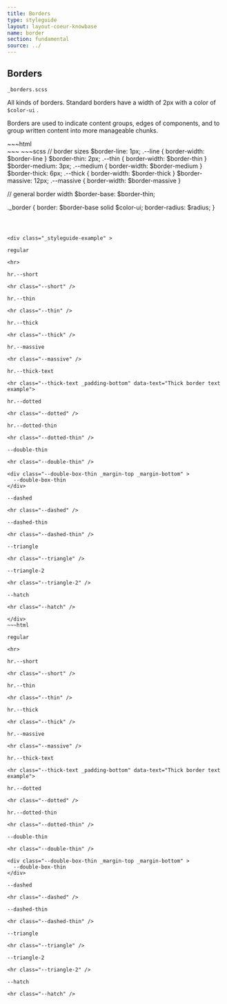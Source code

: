 ```yaml
---
title: Borders
type: styleguide
layout: layout-coeur-knowbase
name: border
section: fundamental
source: ../
---
```



<main markdown="1">

## Borders

`_borders.scss`

All kinds of borders. Standard borders have a width of 2px with a color of `$color-ui` .

Borders are used to indicate content groups, edges of components, and to group written content into more manageable chunks.

<div class="_styleguide-example">
  <div class="_grid-five">
    <div class="_box --p4 _border --line _color-border-main _color-bg-white">
    </div>
    <div class="_box --p4 _border --thin _color-border-main _color-bg-white">
    </div>
    <div class="_box --p4 _border --base _color-border-main _color-bg-white">
    </div>
    <div class="_box --p4 _border --thick _color-border-main _color-bg-white">
    </div>
    <div class="_box --p4 _border --massive _color-border-main _color-bg-white">
    </div>
  </div>
</div>
~~~html
<div class="_grid-five">
  <div class="_box --p4 _border --line _color-bg-white">
  </div>
  <div class="_box --p4 _border --thin _color-bg-white">
  </div>
  <div class="_box --p4 _border --base _color-bg-white">
  </div>
  <div class="_box --p4 _border --thick _color-bg-white">
  </div>
  <div class="_box --p4 _border --massive _color-bg-white">
  </div>
</div>
~~~
~~~scss
// border sizes
$border-line: 1px;      .--line { border-width: $border-line }
$border-thin: 2px;      .--thin { border-width: $border-thin }
$border-medium: 3px;    .--medium { border-width: $border-medium }
$border-thick: 6px;     .--thick { border-width: $border-thick }
$border-massive: 12px;  .--massive { border-width: $border-massive }

// general border width
$border-base: $border-thin;

._border {
  border: $border-base solid $color-ui;
  border-radius: $radius;
}
~~~



<div class="_styleguide-example" >
  
regular

<hr>

hr.--short

<hr class="--short" />

hr.--thin

<hr class="--thin" />

hr.--thick

<hr class="--thick" />

hr.--massive

<hr class="--massive" />

hr.--thick-text

<hr class="--thick-text _padding-bottom" data-text="Thick border text example">

hr.--dotted

<hr class="--dotted" />

hr.--dotted-thin

<hr class="--dotted-thin" />

--double-thin

<hr class="--double-thin" />

<div class="--double-box-thin _margin-top _margin-bottom" >
  --double-box-thin
</div>

--dashed

<hr class="--dashed" />

--dashed-thin

<hr class="--dashed-thin" />

--triangle

<hr class="--triangle" />

--triangle-2

<hr class="--triangle-2" />

--hatch

<hr class="--hatch" />

</div>
~~~html

regular

<hr>

hr.--short

<hr class="--short" />

hr.--thin

<hr class="--thin" />

hr.--thick

<hr class="--thick" />

hr.--massive

<hr class="--massive" />

hr.--thick-text

<hr class="--thick-text _padding-bottom" data-text="Thick border text example">

hr.--dotted

<hr class="--dotted" />

hr.--dotted-thin

<hr class="--dotted-thin" />

--double-thin

<hr class="--double-thin" />

<div class="--double-box-thin _margin-top _margin-bottom" >
  --double-box-thin
</div>

--dashed

<hr class="--dashed" />

--dashed-thin

<hr class="--dashed-thin" />

--triangle

<hr class="--triangle" />

--triangle-2

<hr class="--triangle-2" />

--hatch

<hr class="--hatch" />
~~~

</main>



